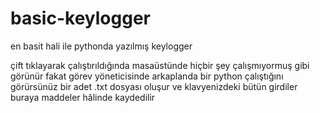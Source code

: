 # basic-keylogger
en basit hali ile pythonda yazılmış keylogger

çift tıklayarak çalıştırıldığında masaüstünde hiçbir şey çalışmıyormuş gibi görünür
fakat görev yöneticisinde arkaplanda bir python çalıştığını görürsünüz
bir adet .txt dosyası oluşur ve klavyenizdeki bütün girdiler buraya maddeler hâlinde kaydedilir
